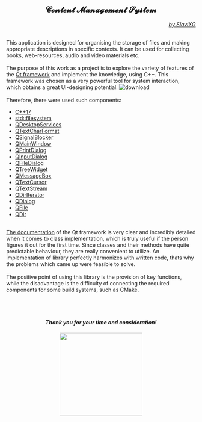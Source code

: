 <div align="center">
<h2><b>𝓒𝓸𝓷𝓽𝓮𝓷𝓽 𝓜𝓪𝓷𝓪𝓰𝓮𝓶𝓮𝓷𝓽 𝓢𝔂𝓼𝓽𝓮𝓶</b></h2>
</div>

<div align="right"><em>
<a href="https://github.com/SlaviXG">by SlaviXG</a>
</em></div>

<br>This application is designed for organising the storage 
of files and making appropriate descriptions in specific contexts. 
It can be used for collecting books, web-resources, audio and video materials etc.
<br>
<br>The purpose of this work as a project is to explore the variety of features 
of the <a href="https://www.qt.io/product/framework">Qt framework</a> and implement the knowledge, using C++. 
This framework was chosen as a very powerful tool for system interaction, which obtains 
a great UI-designing potential.
![download](https://user-images.githubusercontent.com/78792148/206024521-b9daf83c-6e2f-4375-a0bd-a9faad592a4a.png)
<br>
<br>Therefore, there were used such components:
<ul>
    <li><a href="https://en.cppreference.com/w/cpp/17">C++17</a></li>
    <li><a href="https://en.cppreference.com/w/cpp/filesystem">std::filesystem</a></li>
    <li><a href="https://doc.qt.io/qt-6/qdesktopservices.html">QDesktopServices</a></li>
    <li><a href="https://doc.qt.io/qt-5/qtextcharformat.html">QTextCharFormat</a></li>
    <li><a href="https://doc.qt.io/qt-6/qsignalblocker.html">QSignalBlocker</a></li>
    <li><a href="https://doc.qt.io/qt-6/qmainwindow.html">QMainWindow</a></li>
    <li><a href="https://doc.qt.io/qt-6/qprintdialog.html">QPrintDialog</a></li>
    <li><a href="https://doc.qt.io/qt-6/qinputdialog.html">QInputDialog</a></li>
    <li><a href="https://doc.qt.io/qt-6/qfiledialog.html">QFileDialog</a></li>
    <li><a href="https://doc.qt.io/qt-6/qtreewidget.html">QTreeWidget</a></li>
    <li><a href="https://doc.qt.io/qt-6/qmessagebox.html">QMessageBox</a></li>
    <li><a href="https://doc.qt.io/qt-5/qtextcursor.html">QTextCursor</a></li>
    <li><a href="https://doc.qt.io/qt-6/qtextstream.html">QTextStream</a></li>
    <li><a href="https://doc.qt.io/qt-6/qdiriterator.html">QDirIterator</a></li>
    <li><a href="https://doc.qt.io/qt-6/qdialog.html">QDialog</a></li>
    <li><a href="https://doc.qt.io/qt-6/qfile.html">QFile</a></li>
    <li><a href="https://doc.qt.io/qt-6/qdir.html">QDir</a></li>
</ul>

<br><a href = "https://doc.qt.io/">The documentation</a> of the Qt framework is very clear and incredibly detailed 
when it comes to class implementation, which is truly useful if the person 
figures it out for the first time. Since classes and their methods have quite 
predictable behaviour, they are really convenient to utilize.
An implementation of library perfectly harmonizes with written code, 
thats why the problems which came up were feasible to solve.
<br>
<br>The positive point of using this library is the provision of key functions, 
while the disadvantage is the difficulty of connecting the required components for some build systems, such as CMake.
<br>
<br>
<br>
<br>
<div align="center"><h4><em>Thank you for your time and consideration!</em></h4></div>
<p align="center">
  <img width="220" height="220" src="https://user-images.githubusercontent.com/78792148/206066104-fe832518-a4c7-401f-98f8-539e3c90b0a3.gif">
</p>
